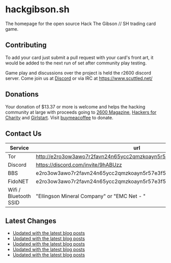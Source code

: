 # hackgibson.sh
The homepage for the open source Hack The Gibson // SH trading card game.


## Contributing

To add your card just submit a pull request with your card's front art, it would be added to the next run of set after community play testing.

Game play and discussions over the project is held the r2600 discord server. Come join us at [Discord](https://discord.com/invite/9hABUzz) or via IRC at https://www.scuttled.net/


## Donations

Your donation of $13.37 or more is welcome and helps the hacking community at large with proceeds going to [2600 Magazine](https://2600.com/), [Hackers for Charity](https://hackersforcharity.org) and [Girlstart](https://girlstart.org).  Visit [buymeacoffee](https://www.buymeacoffee.com/hackgibson.sh) to donate.


## Contact Us

Service | url
-|-
Tor | http://e2ro3ow3awo7r2favn24n65ycc2qmzkoayn5r57e3f56nvjwdcgg32ad.onion
Discord | https://discord.com/invite/9hABUzz
BBS | e2ro3ow3awo7r2favn24n65ycc2qmzkoayn5r57e3f56nvjwdcgg32ad.onion:23
FidoNET | e2ro3ow3awo7r2favn24n65ycc2qmzkoayn5r57e3f56nvjwdcgg32ad.onion:24554
Wifi / Bluetooth SSID | "Ellingson Mineral Company" or "EMC Net - <fidonet address>"

## Latest Changes
<!-- BLOG-POST-LIST:START -->
- [Updated with the latest blog posts](https://github.com/DFW2600/hackgibson.sh/commit/f806e709823595e66dc2f08dd5aa74e336ec8b2c)
- [Updated with the latest blog posts](https://github.com/DFW2600/hackgibson.sh/commit/d959962d3b914dd44278484ce1881190025cba6c)
- [Updated with the latest blog posts](https://github.com/DFW2600/hackgibson.sh/commit/b1f7e5255b82209146b8b5b5735ca1d1344e5b0e)
- [Updated with the latest blog posts](https://github.com/DFW2600/hackgibson.sh/commit/7fb9f3c16195ffc223138e790d65475ff4dd22b0)
- [Updated with the latest blog posts](https://github.com/DFW2600/hackgibson.sh/commit/bfb90b168d8bfc54f5149b80c638c1f3f8c675a1)
<!-- BLOG-POST-LIST:END -->
